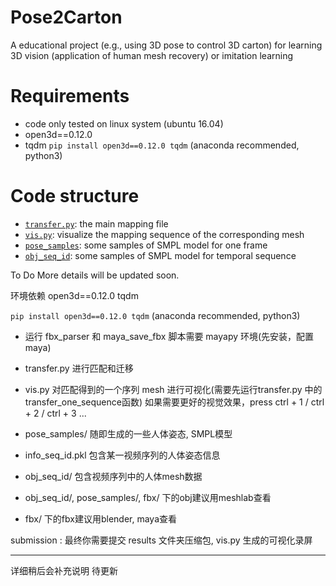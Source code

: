 # Pose2Carton
A educational project (e.g., using 3D pose to control 3D carton) for learning 3D vision (application of human mesh recovery) or imitation learning

# Requirements
* code only tested on linux system (ubuntu 16.04)
* open3d==0.12.0
* tqdm
`pip install open3d==0.12.0 tqdm` (anaconda recommended, python3)

# Code structure
* [`transfer.py`](transfer.py): the main mapping file
* [`vis.py`](vis.py): visualize the mapping sequence of the corresponding mesh
* [`pose_samples`](pose_samples/): some samples of SMPL model for one frame
* [`obj_seq_id`](obj_seq_id/): some samples of SMPL model for temporal sequence


To Do
More details will be updated soon.

环境依赖
open3d==0.12.0 
tqdm

`pip install open3d==0.12.0 tqdm` (anaconda recommended, python3)

* 运行 fbx_parser 和 maya_save_fbx 脚本需要 mayapy 环境(先安装，配置maya)

* transfer.py 进行匹配和迁移

* vis.py 对匹配得到的一个序列 mesh 进行可视化(需要先运行transfer.py 中的transfer_one_sequence函数) 如果需要更好的视觉效果，press ctrl + 1 / ctrl + 2 / ctrl + 3 ...

* pose_samples/ 随即生成的一些人体姿态, SMPL模型

* info_seq_id.pkl 包含某一视频序列的人体姿态信息

* obj_seq_id/ 包含视频序列中的人体mesh数据

* obj_seq_id/, pose_samples/, fbx/ 下的obj建议用meshlab查看

* fbx/ 下的fbx建议用blender, maya查看

submission : 最终你需要提交 results 文件夹压缩包, vis.py 生成的可视化录屏

----
详细稍后会补充说明
待更新